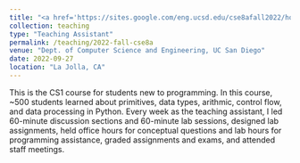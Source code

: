 ```yaml
---
title: "<a href='https://sites.google.com/eng.ucsd.edu/cse8afall2022/home' target='_blank'>CSE 8A: Intro to Programming in Python</a>"
collection: teaching
type: "Teaching Assistant"
permalink: /teaching/2022-fall-cse8a
venue: "Dept. of Computer Science and Engineering, UC San Diego"
date: 2022-09-27
location: "La Jolla, CA"
---
```


This is the CS1 course for students new to programming. In this course, ~500 students learned about primitives, data types, arithmic, control flow, and data processing in Python. Every week as the teaching assistant, I led 60-minute discussion sections and 60-minute lab sessions, designed lab assignments, held office hours for conceptual questions and lab hours for programming assistance, graded assignments and exams, and attended staff meetings.

